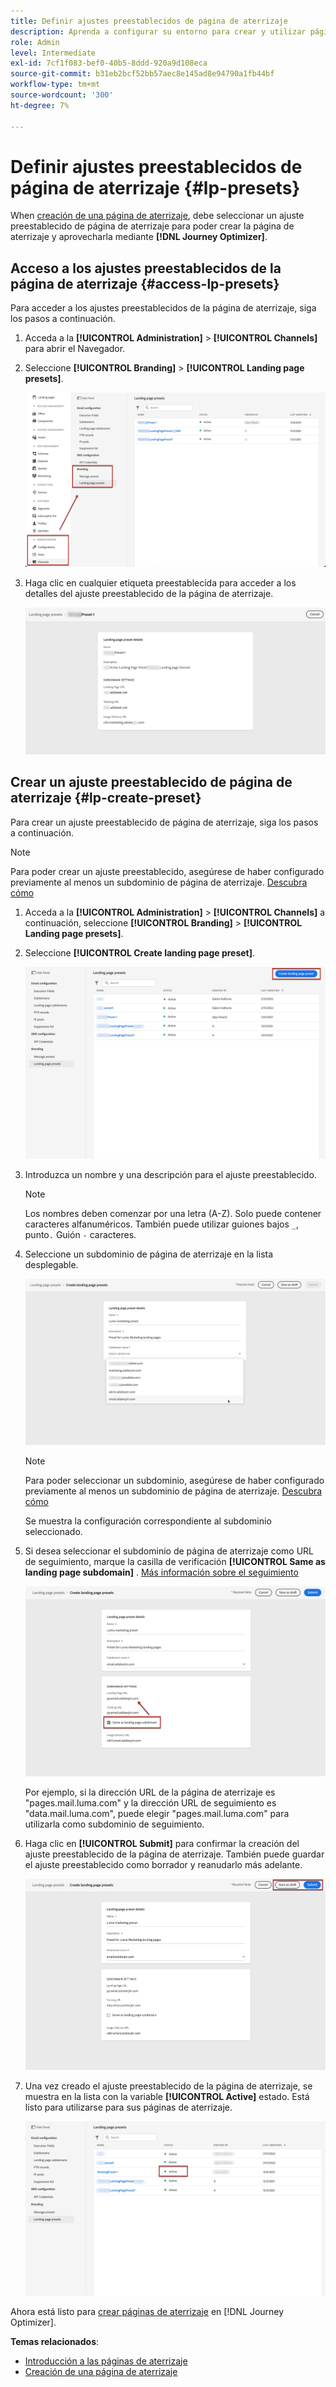 ```yaml
---
title: Definir ajustes preestablecidos de página de aterrizaje
description: Aprenda a configurar su entorno para crear y utilizar páginas de aterrizaje con Journey Optimizer
role: Admin
level: Intermediate
exl-id: 7cf1f083-bef0-40b5-8ddd-920a9d108eca
source-git-commit: b31eb2bcf52bb57aec8e145ad8e94790a1fb44bf
workflow-type: tm+mt
source-wordcount: '300'
ht-degree: 7%

---
```


# Definir ajustes preestablecidos de página de aterrizaje {#lp-presets}

When [creación de una página de aterrizaje](../landing-pages/create-lp.md#create-a-lp), debe seleccionar un ajuste preestablecido de página de aterrizaje para poder crear la página de aterrizaje y aprovecharla mediante **[!DNL Journey Optimizer]**.

## Acceso a los ajustes preestablecidos de la página de aterrizaje {#access-lp-presets}

Para acceder a los ajustes preestablecidos de la página de aterrizaje, siga los pasos a continuación.

1. Acceda a la **[!UICONTROL Administration]** > **[!UICONTROL Channels]** para abrir el Navegador.

1. Seleccione **[!UICONTROL Branding]** > **[!UICONTROL Landing page presets]**.

   ![](assets/lp_presets-access.png)

1. Haga clic en cualquier etiqueta preestablecida para acceder a los detalles del ajuste preestablecido de la página de aterrizaje.

   ![](assets/lp_preset-details.png)

## Crear un ajuste preestablecido de página de aterrizaje {#lp-create-preset}

Para crear un ajuste preestablecido de página de aterrizaje, siga los pasos a continuación.

>[!NOTE]
>
>Para poder crear un ajuste preestablecido, asegúrese de haber configurado previamente al menos un subdominio de página de aterrizaje. [Descubra cómo](lp-subdomains.md)

1. Acceda a la **[!UICONTROL Administration]** > **[!UICONTROL Channels]** a continuación, seleccione **[!UICONTROL Branding]** > **[!UICONTROL Landing page presets]**.

1. Seleccione **[!UICONTROL Create landing page preset]**.

   ![](assets/lp_create-preset-temp.png)

1. Introduzca un nombre y una descripción para el ajuste preestablecido.

   >[!NOTE]
   >
   > Los nombres deben comenzar por una letra (A-Z). Solo puede contener caracteres alfanuméricos. También puede utilizar guiones bajos `_`, punto`.` Guión `-` caracteres.

1. Seleccione un subdominio de página de aterrizaje en la lista desplegable.

   ![](assets/lp_preset-subdomain.png)

   >[!NOTE]
   >
   >Para poder seleccionar un subdominio, asegúrese de haber configurado previamente al menos un subdominio de página de aterrizaje. [Descubra cómo](#lp-subdomains)

   Se muestra la configuración correspondiente al subdominio seleccionado.

1. Si desea seleccionar el subdominio de página de aterrizaje como URL de seguimiento, marque la casilla de verificación **[!UICONTROL Same as landing page subdomain]** . [Más información sobre el seguimiento](../design/message-tracking.md)

   ![](assets/lp_preset-subdomain-settings-same.png)

   Por ejemplo, si la dirección URL de la página de aterrizaje es &quot;pages.mail.luma.com&quot; y la dirección URL de seguimiento es &quot;data.mail.luma.com&quot;, puede elegir &quot;pages.mail.luma.com&quot; para utilizarla como subdominio de seguimiento.

1. Haga clic en **[!UICONTROL Submit]** para confirmar la creación del ajuste preestablecido de la página de aterrizaje. También puede guardar el ajuste preestablecido como borrador y reanudarlo más adelante.

   ![](assets/lp_preset-subdomain-settings-submit.png)

1. Una vez creado el ajuste preestablecido de la página de aterrizaje, se muestra en la lista con la variable **[!UICONTROL Active]** estado. Está listo para utilizarse para sus páginas de aterrizaje.

   ![](assets/lp-preset-active-temp.png)

Ahora está listo para [crear páginas de aterrizaje](../landing-pages/create-lp.md) en [!DNL Journey Optimizer].
<!--
>[!NOTE]
>
>Learn how to create channel surfaces for push notifications and emails in [this section](channel-surfaces.md).-->

**Temas relacionados**:

* [Introducción a las páginas de aterrizaje](../landing-pages/get-started-lp.md)
* [Creación de una página de aterrizaje](../landing-pages/create-lp.md#create-a-lp)
